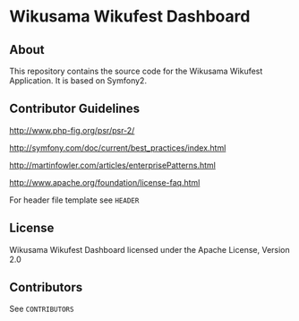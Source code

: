 # Wikusama Wikufest Dashboard

## About

This repository contains the source code for the Wikusama Wikufest Application. It is
based on Symfony2.

## Contributor Guidelines
http://www.php-fig.org/psr/psr-2/

http://symfony.com/doc/current/best_practices/index.html

http://martinfowler.com/articles/enterprisePatterns.html

http://www.apache.org/foundation/license-faq.html

For header file template see `HEADER`

## License

Wikusama Wikufest Dashboard licensed under the Apache License, Version 2.0 

## Contributors
See `CONTRIBUTORS`

